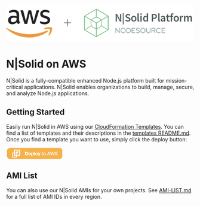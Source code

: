 ![N|Solid](/images/nsolid-aws.png)

# N|Solid on AWS

N|Solid is a fully-compatible enhanced Node.js platform built for mission-critical applications. N|Solid enables organizations to build, manage, secure, and analyze Node.js applications.

## Getting Started

Easily run N|Solid in AWS using our [CloudFormation Templates](templates/). You can find a list of templates and their descriptions in the [templates README.md](/templates/README.md). Once you find a template you want to use, simply click the deploy button:

[![Launch Stack CloudFormation](/images/deploy-to-aws.png)](https://console.aws.amazon.com/cloudformation/home?#/stacks/new?stackName=nsolid-console-autoscaling&templateURL=https://s3-us-west-2.amazonaws.com/nodesource-public-cloudformation/nsolid/nsolid-quick-start.json)

## AMI List

You can also use our N|Solid AMIs for your own projects. See [AMI-LIST.md](AMI-LIST.md) for a full list of AMI IDs in every region.
